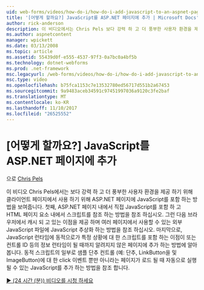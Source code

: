 ```yaml
---
uid: web-forms/videos/how-do-i/how-do-i-add-javascript-to-an-aspnet-page
title: '[어떻게 할까요?] JavaScript를 ASP.NET 페이지에 추가 | Microsoft Docs'
author: rick-anderson
description: 이 비디오에서는 Chris Pels 보다 강력 하 고 더 풍부한 사용자 환경을 제공 하기 위해 클라이언트 페이지에서 사용 하기 위해 ASP.NET 페이지에 JavaScript를 포함 하는 방법을 표시 합니다...
ms.author: aspnetcontent
manager: wpickett
ms.date: 03/13/2008
ms.topic: article
ms.assetid: 55439d0f-e555-4537-97f3-0a7bc0a4bf5b
ms.technology: dotnet-webforms
ms.prod: .net-framework
msc.legacyurl: /web-forms/videos/how-do-i/how-do-i-add-javascript-to-an-aspnet-page
msc.type: video
ms.openlocfilehash: b75fca1153c7e13532780ed56717d551b2a67453
ms.sourcegitcommit: 9a9483aceb34591c97451997036a9120c3fe2baf
ms.translationtype: MT
ms.contentlocale: ko-KR
ms.lasthandoff: 11/10/2017
ms.locfileid: "26525552"
---
```

<a name="how-do-i-add-javascript-to-an-aspnet-page"></a>[어떻게 할까요?] JavaScript를 ASP.NET 페이지에 추가
====================
으로 [Chris Pels](https://twitter.com/chrispels)

이 비디오 Chris Pels에서는 보다 강력 하 고 더 풍부한 사용자 환경을 제공 하기 위해 클라이언트 페이지에서 사용 하기 위해 ASP.NET 페이지에 JavaScript를 포함 하는 방법을 보여줍니다. 첫째, ASP.NET 페이지 내에서 직접 JavaScript를 포함 하 고 HTML 페이지 요소 내에서 스크립트를 참조 하는 방법을 참조 하십시오. 그런 다음 브라우저에서 캐시 되 고 있는 이점을 제공 하며 여러 페이지에서 사용할 수 있는 외부 JavaScript 파일에 JavaScript 추상화 하는 방법을 참조 하십시오. 마지막으로, JavaScript 런타임에 동적으로가 특정 상황에 대 한 스크립트를 포함 하는 이점이 또는 컨트롤 ID 등의 정보 런타임이 될 때까지 알려지지 않은 페이지에 추가 하는 방법에 알아봅니다. 동적 스크립트의 일부로 샘플 단추 컨트롤 (예: 단추, LinkButton을 및 ImageButton)에 대 한 click 이벤트 뿐만 아니라는 페이지가 로드 될 때 자동으로 실행 될 수 있는 JavaScript를 추가 하는 방법을 참조 합니다.

[&#9654; (24 시간 (분)) 비디오를 시청 하세요](https://channel9.msdn.com/Blogs/ASP-NET-Site-Videos/how-do-i-add-javascript-to-an-aspnet-page)
